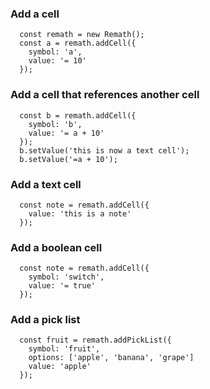 ### Add a cell

```
  const remath = new Remath();
  const a = remath.addCell({
    symbol: 'a',
    value: '= 10'
  });
```

### Add a cell that references another cell

```
  const b = remath.addCell({
    symbol: 'b',
    value: '= a + 10'
  });
  b.setValue('this is now a text cell');
  b.setValue('=a + 10');
```

### Add a text cell

```
  const note = remath.addCell({
    value: 'this is a note'
  });
```

### Add a boolean cell

```
  const note = remath.addCell({
    symbol: 'switch',
    value: '= true'
  });
```

### Add a pick list

```
  const fruit = remath.addPickList({
    symbol: 'fruit',
    options: ['apple', 'banana', 'grape']
    value: 'apple'
  });
```
